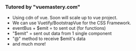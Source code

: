 ### Tutored by "vuemastery.com"

- Using cdn of vue. Soon will scale up to vue project.
- We can use Vuetify/BootstrapVue for the CSS Framework.
- eventBus + \$emit = to sent out (for functions)
- "\$emit" = sent out data from 1 single component
- "@" method to receive \$emit's data
- and much more!
